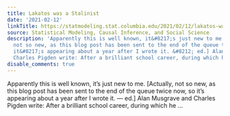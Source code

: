 ```yaml
---
title: Lakatos was a Stalinist
date: '2021-02-12'
linkTitle: https://statmodeling.stat.columbia.edu/2021/02/12/lakatos-was-a-stalinist/
source: Statistical Modeling, Causal Inference, and Social Science
description: 'Apparently this is well known, it&#8217;s just new to me. [Actually,
  not so new, as this blog post has been sent to the end of the queue twice now, so
  it&#8217;s appearing about a year after I wrote it. &#8212; ed.] Alan Musgrave and
  Charles Pigden write: After a brilliant school career, during which he ...'
disable_comments: true
---
```

Apparently this is well known, it&#8217;s just new to me. [Actually, not so new, as this blog post has been sent to the end of the queue twice now, so it&#8217;s appearing about a year after I wrote it. &#8212; ed.] Alan Musgrave and Charles Pigden write: After a brilliant school career, during which he ...